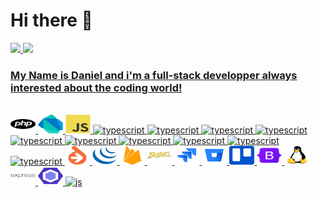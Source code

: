 # Hi there 👋 

<div align="" >
  <a href="https://github.com/pessoaDaniel">
  <img height="220em" src="https://github-readme-stats.vercel.app/api?username=pessoaDaniel&show_icons=true&theme=dark&hide_rank=true&include_all_commits=true&count_private=true"/>
  <img height="220em" src="https://github-readme-stats.vercel.app/api/top-langs/?username=pessoaDaniel&langs_count=10&theme=dark&layout=compact"/>
</div>
  
### My Name is Daniel and i'm a full-stack developper always interested about the coding world!

<div style="display: inline_block"><br>
  <img alt="js" height="30" width="40" src="https://raw.githubusercontent.com/devicons/devicon/master/icons/php/php-plain.svg">
  <img alt="js" height="30" width="40" src="https://raw.githubusercontent.com/devicons/devicon/master/icons/dart/dart-original.svg">
  <img alt="js" height="30" width="40" src="https://raw.githubusercontent.com/devicons/devicon/master/icons/javascript/javascript-original.svg">
  <img alt="typescript" height="30" width="40" src="https://cdn.jsdelivr.net/gh/devicons/devicon/icons/typescript/typescript-original.svg" />
  <img alt="typescript" height="30" width="40" src="https://cdn.jsdelivr.net/gh/devicons/devicon/icons/flutter/flutter-original.svg" />
  <img alt="typescript" height="30" width="40" src="https://cdn.jsdelivr.net/gh/devicons/devicon/icons/angularjs/angularjs-plain.svg" />
  <img alt="typescript" height="30" width="40" src="https://cdn.jsdelivr.net/gh/devicons/devicon/icons/laravel/laravel-plain.svg" />
  <img alt="typescript" height="30" width="40" src="https://cdn.jsdelivr.net/gh/devicons/devicon/icons/codeigniter/codeigniter-plain.svg" />
  <img alt="typescript" height="30" width="40" src="https://cdn.jsdelivr.net/gh/devicons/devicon/icons/nodejs/nodejs-original.svg" />
  <img alt="typescript" height="30" width="40" src="https://cdn.jsdelivr.net/gh/devicons/devicon/icons/ionic/ionic-original.svg" />
  <img alt="typescript" height="30" width="40" src="https://cdn.jsdelivr.net/gh/devicons/devicon/icons/mysql/mysql-plain.svg" />
  <img alt="typescript" height="30" width="40" src="https://cdn.jsdelivr.net/gh/devicons/devicon/icons/mongodb/mongodb-original.svg" />
  <img alt="typescript" height="30" width="40" src="https://cdn.jsdelivr.net/gh/devicons/devicon/icons/sass/sass-original.svg" />
  <img alt="js" height="30" width="40" src="https://raw.githubusercontent.com/devicons/devicon/master/icons/doctrine/doctrine-original.svg">
  <img alt="js" height="30" width="40" src="https://raw.githubusercontent.com/devicons/devicon/master/icons/jquery/jquery-original.svg">
  <img alt="js" height="30" width="40" src="https://raw.githubusercontent.com/devicons/devicon/master/icons/firebase/firebase-plain.svg">
  <img alt="js" height="30" width="40" src="https://raw.githubusercontent.com/devicons/devicon/master/icons/babel/babel-original.svg">
  <img alt="js" height="30" width="40" src="https://raw.githubusercontent.com/devicons/devicon/master/icons/jira/jira-original.svg">
  <img alt="js" height="30" width="40" src="https://raw.githubusercontent.com/devicons/devicon/master/icons/bitbucket/bitbucket-original.svg">
  <img alt="js" height="30" width="40" src="https://raw.githubusercontent.com/devicons/devicon/master/icons/trello/trello-plain.svg">
  <img alt="js" height="30" width="40" src="https://raw.githubusercontent.com/devicons/devicon/master/icons/bootstrap/bootstrap-original.svg">
  <img alt="js" height="30" width="40" src="https://raw.githubusercontent.com/devicons/devicon/master/icons/linux/linux-original.svg">
  <img alt="js" height="30" width="40" src="https://raw.githubusercontent.com/devicons/devicon/master/icons/express/express-original-wordmark.svg">
  <img alt="js" height="30" width="40" src="https://raw.githubusercontent.com/devicons/devicon/master/icons/eslint/eslint-original.svg">
  <img alt="js" height="30" width="30" src="https://rxjs.dev/generated/images/marketing/home/Rx_Logo-512-512.png">
 </div>
  

